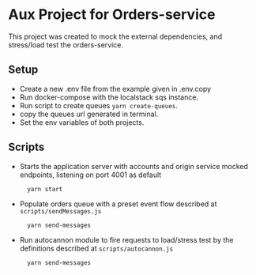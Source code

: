 # Aux Project for Orders-service

This project was created to mock the external dependencies, and stress/load test the orders-service.

## Setup
  - Create a new .env file from the example given in .env.copy
  - Run docker-compose with the localstack sqs instance.
  - Run script to create queues `yarn create-queues`.
  - copy the queues url generated in terminal.
  - Set the env variables of both projects.

## Scripts
  - Starts the application server with accounts and origin service mocked endpoints, listening on port 4001 as default
    ```shell
      yarn start
    ```
  - Populate orders queue with a preset event flow described at `scripts/sendMessages.js`
    ```shell
      yarn send-messages
    ```
  - Run autocannon module to fire requests to load/stress test by the definitions described at `scripts/autocannon.js`
    ```shell
      yarn send-messages
    ```

